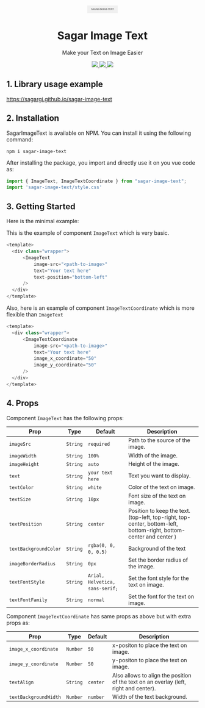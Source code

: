 <p align="center">
	<img src="src/assets/sit.svg" width="80">
</p>
<h1 align=center>Sagar Image Text</h1>
<p align=center>Make your Text on Image Easier</p>
<p align="center">
<a href="https://www.npmjs.com/package/sagar-image-text">
<img src="https://img.shields.io/npm/v/sagar-image-text"/> 
<img src="https://img.shields.io/npm/dm/sagar-image-text"/>
</a> 
<a href="https://vuejs.org/">
<img src="https://img.shields.io/badge/vue-3-brightgreen.svg"/>
</a>
</p>

##  1. Library usage example

https://sagargi.github.io/sagar-image-text

## 2. Installation

SagarImageText is available on NPM. You can install it using the following command:

```
npm i sagar-image-text
```
After installing the package, you import and directly use it on you vue code as:

```javascript
import { ImageText, ImageTextCoordinate } from "sagar-image-text";
import 'sagar-image-text/style.css'
```

## 3. Getting Started
Here is the minimal example:

This is the example of component `ImageText` which is very basic.
```javascript
<template>
  <div class="wrapper">
      <ImageText
          image-src="<path-to-image>"
          text="Your text here"
          text-position="bottom-left"
      />
  </div>
</template>
```

Also, here is an example of component `ImageTextCoordinate` which is more flexible than `ImageText`

```javascript
<template>
  <div class="wrapper">
      <ImageTextCoordinate
          image-src="<path-to-image>"
          text="Your text here"
          image_x_coordinate="50"
          image_y_coordinate="50"
      />
  </div>
</template>
```

## 4. Props
Component `ImageText` has the following props:

| Prop        | Type          | Default              | Description                                                                                                        |
|-------------|---------------|----------------------|--------------------------------------------------------------------------------------------------------------------|
| `imageSrc` | `String`      | `required`           | Path to the source of the image.                                                                                   |
| `imageWidth` | `String`      | `100%`               | Width of the image.                                                                                                |
| `imageHeight` | `String`     | `auto`               | Height of the image.                                                                                               |
| `text` | `String`       | `your text here`     | Text you want to display.                                                                                          |
| `textColor` | `String`      | `white`              | Color of the text on image.                                                                                        |
| `textSize` | `String`     | `10px`               | Font size of the text on image.                                                                                    |
| `textPosition` | `String`       | `center`             | Position to keep the text. (top-left, top-right, top-center, bottom-left, bottom-right, bottom-center and center ) |
| `textBackgroundColor` | `String`      | `rgba(0, 0, 0, 0.5)` | Background of the text                                                                                             |
| `imageBorderRadius` | `String`      | `0px`                | Set the border radius of the image.                                                                                |
| `textFontStyle` | `String`      | `Arial, Helvetica, sans-serif;`              | Set the font style for the text on image.                                                                          |
| `textFontFamily` | `String`      | `normal`              | Set the font for the text on image.                                                                                |



Component `ImageTextCoordinate` has same props as above but with extra props as:


| Prop        | Type          | Default  | Description                                                                           |
|-------------|---------------|----------|---------------------------------------------------------------------------------------|
| `image_x_coordinate` | `Number`      | `50`     | x-positon to place the text on image.                                                 |
| `image_y_coordinate` | `Number`      | `50`     | y-positon to place the text on image.                                                 |
| `textAlign` | `String`     | `center` | Also allows to align the position of the text on an overlay (left, right and center). |
| `textBackgroundWidth` | `Number`     | `number` | Width of the text background.                                                         |









